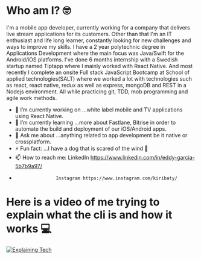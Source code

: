 
<!--
**kirizhu/kirizhu** is a ✨ _special_ ✨ repository because its `README.md` (this file) appears on your GitHub profile.

Here are some ideas to get you started:

- 🔭 I’m currently working on ...
- 🌱 I’m currently learning ...
- 👯 I’m looking to collaborate on ...
- 🤔 I’m looking for help with ...
- 💬 Ask me about ...
- 📫 How to reach me: ...
- 😄 Pronouns: ...
- ⚡ Fun fact: ...
-->

# Who am I? 🤓
I'm a mobile app developer, currently working for a company that delivers live stream applications for its customers. Other than that I'm an IT enthusiast and life long learner, constantly looking for new challenges and ways to improve my skills. I have a 2 year polytechnic degree in Applications Development where the main focus was Java/Swift for the Android/iOS platforms. I've done 6 months internship with a Swedish startup named Tiptapp where I mainly worked with React Native. And most recently I complete an onsite Full stack JavaScript Bootcamp at School of applied technologies(SALT) where we worked a lot with technologies such as react, react native, redux as well as express, mongoDB and REST in a Nodejs environment. All while practicing git, TDD, mob programming and agile work methods.

- 🔭 I’m currently working on ...white label mobile and TV applications using React Native.
- 🌱 I’m currently learning ...more about Fastlane, Bitrise in order to automate the build and deployment of our iOS/Android apps.
- 💬 Ask me about ...anything related to app development be it native or crossplatform.
- ⚡ Fun fact: ...I have a dog that is scared of the wind 🤣
- 📫 How to reach me: LinkedIn https://www.linkedin.com/in/eddy-garcia-5b7b9a97/
-                    Instagram https://www.instagram.com/kiribaty/

# Here is a video of me trying to explain what the cli is and how it works 💻
[![Explaining Tech](https://i.postimg.cc/s29H0wjR/Ska-rmavbild-2020-11-05-kl-14-13-15.png)](http://www.youtube.com/watch?v=GpN9lMbD6pw&t "Explaining Tech")

